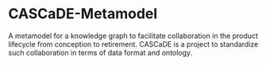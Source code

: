 # CASCaDE-Metamodel
A metamodel for a knowledge graph to facilitate collaboration in the product lifecycle from conception to retirement. CASCaDE is a project to standardize such collaboration in terms of data format and ontology. 
